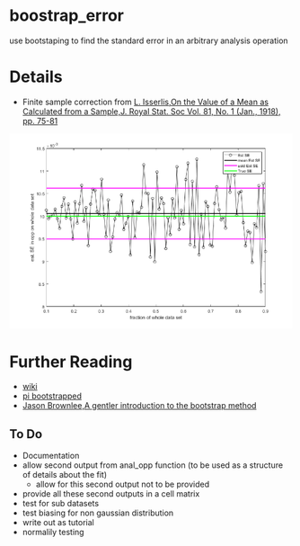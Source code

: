 # boostrap_error
use bootstaping to find the standard error in an arbitrary analysis operation

# Details
- Finite sample correction from [L. Isserlis,On the Value of a Mean as Calculated from a Sample,J. Royal Stat. Soc
Vol. 81, No. 1 (Jan., 1918), pp. 75-81](http://doi.org/10.2307/2340569)

![fig1](/fig1.png)

# Further Reading
- [wiki](https://en.wikipedia.org/wiki/Bootstrapping_(statistics))
- [pi bootstrapped](https://pypi.org/project/bootstrapped/)
- [Jason Brownlee,A gentler introduction to the bootstrap method](https://machinelearningmastery.com/a-gentle-introduction-to-the-bootstrap-method/)


## To Do
- Documentation
- allow second output from anal_opp function (to be used as a structure of details about the fit)
  - allow for this second output not to be provided
- provide all these second outputs in a cell matrix
- test for sub datasets
- test biasing for non gaussian distribution
- write out as tutorial
- normalily testing
